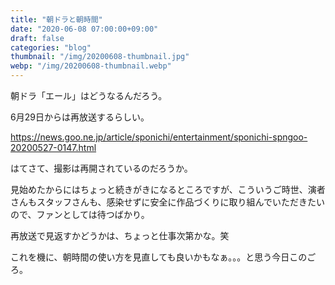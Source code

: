 ```yaml
---
title: "朝ドラと朝時間"
date: "2020-06-08 07:00:00+09:00"
draft: false
categories: "blog"
thumbnail: "/img/20200608-thumbnail.jpg"
webp: "/img/20200608-thumbnail.webp"
---
```


朝ドラ「エール」はどうなるんだろう。

6月29日からは再放送するらしい。

https://news.goo.ne.jp/article/sponichi/entertainment/sponichi-spngoo-20200527-0147.html

はてさて、撮影は再開されているのだろうか。

見始めたからにはちょっと続きがきになるところですが、こういうご時世、演者さんもスタッフさんも、感染せずに安全に作品づくりに取り組んでいただきたいので、ファンとしては待つばかり。

再放送で見返すかどうかは、ちょっと仕事次第かな。笑

これを機に、朝時間の使い方を見直しても良いかもなぁ。。。と思う今日このごろ。
